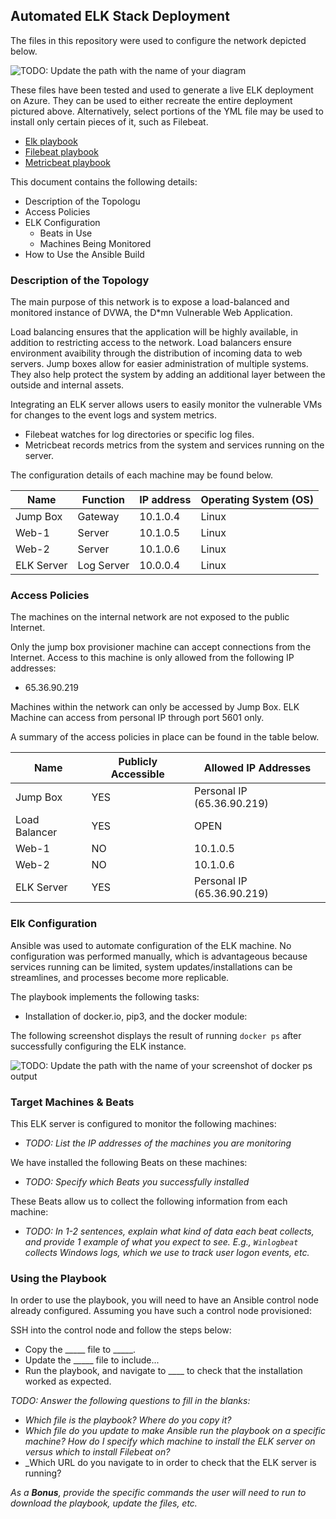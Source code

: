 ## Automated ELK Stack Deployment

The files in this repository were used to configure the network depicted below.

![TODO: Update the path with the name of your diagram](Images/diagram_filename.png)

These files have been tested and used to generate a live ELK deployment on Azure. They can be used to either recreate the entire deployment pictured above. Alternatively, select portions of the YML file may be used to install only certain pieces of it, such as Filebeat.

 - [Elk playbook](./Playbooks/elkplaybook.yml)
 - [Filebeat playbook](./Playbooks/filebeat-playbook.yml)
 - [Metricbeat playbook](./Playbooks/metricbeat-playbook.yml)

This document contains the following details:
- Description of the Topologu
- Access Policies
- ELK Configuration
  - Beats in Use
  - Machines Being Monitored
- How to Use the Ansible Build


### Description of the Topology

The main purpose of this network is to expose a load-balanced and monitored instance of DVWA, the D*mn Vulnerable Web Application.

Load balancing ensures that the application will be highly available, in addition to restricting access to the network. Load balancers ensure environment avaibility through the distribution of incoming data to web servers. Jump boxes allow for easier administration of multiple systems. They also help protect the system by adding an additional layer between the outside and internal assets.

Integrating an ELK server allows users to easily monitor the vulnerable VMs for changes to the event logs and system metrics.
- Filebeat watches for log directories or specific log files.
- Metricbeat records metrics from the system and services running on the server.

The configuration details of each machine may be found below.

| Name       | Function   | IP address | Operating System (OS) |
|------------|------------|------------|-----------------------|
| Jump Box   | Gateway    | 10.1.0.4   | Linux                 |
| Web-1      | Server     | 10.1.0.5   | Linux                 |
| Web-2      | Server     | 10.1.0.6   | Linux                 |
| ELK Server | Log Server | 10.0.0.4   | Linux                 |

### Access Policies

The machines on the internal network are not exposed to the public Internet. 

Only the jump box provisioner machine can accept connections from the Internet. Access to this machine is only allowed from the following IP addresses:
- 65.36.90.219

Machines within the network can only be accessed by Jump Box.
ELK Machine can access from personal IP through port 5601 only.

A summary of the access policies in place can be found in the table below.

| Name          | Publicly Accessible | Allowed IP Addresses       |
|---------------|---------------------|----------------------------|
| Jump Box      | YES                 | Personal IP (65.36.90.219) |
| Load Balancer | YES                 | OPEN                       |
| Web-1         | NO                  | 10.1.0.5                   |
| Web-2         | NO                  | 10.1.0.6                   |
| ELK Server    | YES                 | Personal IP (65.36.90.219) |

### Elk Configuration

Ansible was used to automate configuration of the ELK machine. No configuration was performed manually, which is advantageous because services running can be limited, system updates/installations can be streamlines, and processes become more replicable.

The playbook implements the following tasks:
- Installation of docker.io, pip3, and the docker module:


The following screenshot displays the result of running `docker ps` after successfully configuring the ELK instance.

![TODO: Update the path with the name of your screenshot of docker ps output](Images/docker_ps_output.png)

### Target Machines & Beats
This ELK server is configured to monitor the following machines:
- _TODO: List the IP addresses of the machines you are monitoring_

We have installed the following Beats on these machines:
- _TODO: Specify which Beats you successfully installed_

These Beats allow us to collect the following information from each machine:
- _TODO: In 1-2 sentences, explain what kind of data each beat collects, and provide 1 example of what you expect to see. E.g., `Winlogbeat` collects Windows logs, which we use to track user logon events, etc._

### Using the Playbook
In order to use the playbook, you will need to have an Ansible control node already configured. Assuming you have such a control node provisioned: 

SSH into the control node and follow the steps below:
- Copy the _____ file to _____.
- Update the _____ file to include...
- Run the playbook, and navigate to ____ to check that the installation worked as expected.

_TODO: Answer the following questions to fill in the blanks:_
- _Which file is the playbook? Where do you copy it?_
- _Which file do you update to make Ansible run the playbook on a specific machine? How do I specify which machine to install the ELK server on versus which to install Filebeat on?_
- _Which URL do you navigate to in order to check that the ELK server is running?

_As a **Bonus**, provide the specific commands the user will need to run to download the playbook, update the files, etc._
